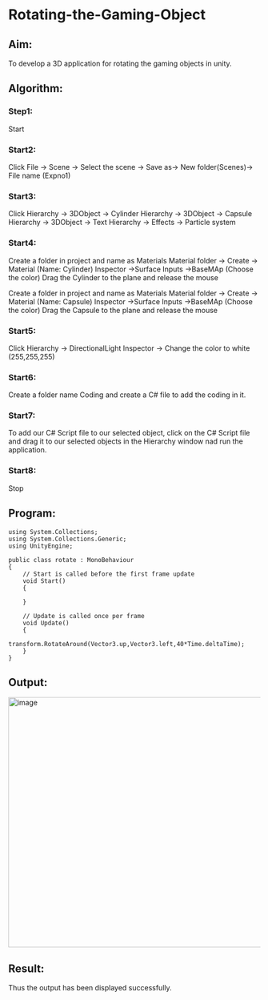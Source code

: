 # Rotating-the-Gaming-Object

## Aim:
To develop a 3D application for rotating the gaming objects in unity.
## Algorithm:
### Step1:
Start
### Start2:
Click File -> Scene -> Select the scene -> Save as-> New folder(Scenes)-> File name (Expno1)
### Start3:
Click Hierarchy -> 3DObject -> Cylinder
Hierarchy -> 3DObject -> Capsule
Hierarchy -> 3DObject -> Text
Hierarchy -> Effects -> Particle system
### Start4:
Create a folder in project and name as Materials
Material folder -> Create -> Material (Name: Cylinder)
Inspector ->Surface Inputs ->BaseMAp (Choose the color)
Drag the Cylinder to the plane and release the mouse

Create a folder in project and name as Materials
Material folder -> Create -> Material (Name: Capsule)
Inspector ->Surface Inputs ->BaseMAp (Choose the color)
Drag the Capsule to the plane and release the mouse

### Start5:
Click Hierarchy -> DirectionalLight
Inspector -> Change the color to white (255,255,255)

### Start6:
Create a folder name Coding and create a C# file to add the coding in it.

### Start7:
To add our C# Script file to our selected object, click on the C# Script file and drag it to our selected objects in the Hierarchy window nad run the application.

### Start8:
Stop

## Program:
```
using System.Collections;
using System.Collections.Generic;
using UnityEngine;

public class rotate : MonoBehaviour
{
    // Start is called before the first frame update
    void Start()
    {
        
    }

    // Update is called once per frame
    void Update()
    {
        transform.RotateAround(Vector3.up,Vector3.left,40*Time.deltaTime);
    }
}
```

## Output:
<img width="1100" height="500" alt="image" src="https://github.com/user-attachments/assets/3dcb9ec1-3e0e-4e54-99a5-d24e8639cd79" />


## Result:
Thus the output has been displayed successfully.
